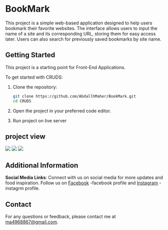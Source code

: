 # BookMark
This project is a simple web-based application designed to help users bookmark their favorite websites. The interface allows users to input the name of a site and its corresponding URL, storing them for easy access later. Users can also search for previously saved bookmarks by site name.
## Getting Started
This project is a starting point for Front-End Applications.

To get started with CRUDS:

1. Clone the repository:
   ```bash
   git clone https://github.com/AbdallhMaher/BookMark.git
   cd CRUDS
2. Open the project in your preferred code editor.

3. Run project on live server
## project view
<img src="images/Screenshot 2024-08-01 060713.png"  >
  
<img src="images/Screenshot 2024-08-01 060802.png"  >

<img src="images/Screenshot 2024-08-01 061004.png"  >



## Additional Information


**Social Media Links**: Connect with us on social media for more updates and food inspiration. Follow us on [Facebook](https://www.facebook.com/aljnrlabdullah.aljnrlabdullah) -facebook profile and [Instagram](https://www.instagram.com/abdllah_maher00/) - instagrm profile.

## Contact

For any questions or feedback, please contact me at ma4968867@gmail.com.
